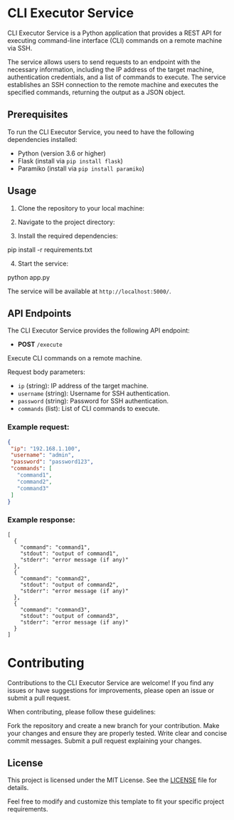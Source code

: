 # CLI Executor Service

CLI Executor Service is a Python application that provides a REST API for executing command-line interface (CLI) commands on a remote machine via SSH.

The service allows users to send requests to an endpoint with the necessary information, including the IP address of the target machine, authentication credentials, and a list of commands to execute. The service establishes an SSH connection to the remote machine and executes the specified commands, returning the output as a JSON object.

## Prerequisites

To run the CLI Executor Service, you need to have the following dependencies installed:

- Python (version 3.6 or higher)
- Flask (install via `pip install flask`)
- Paramiko (install via `pip install paramiko`)

## Usage

1. Clone the repository to your local machine:


2. Navigate to the project directory:


3. Install the required dependencies:

pip install -r requirements.txt

4. Start the service:

python app.py

The service will be available at `http://localhost:5000/`.

## API Endpoints

The CLI Executor Service provides the following API endpoint:

- **POST** `/execute`

Execute CLI commands on a remote machine.

Request body parameters:
- `ip` (string): IP address of the target machine.
- `username` (string): Username for SSH authentication.
- `password` (string): Password for SSH authentication.
- `commands` (list): List of CLI commands to execute.

### Example request:
```json
{
 "ip": "192.168.1.100",
 "username": "admin",
 "password": "password123",
 "commands": [
   "command1",
   "command2",
   "command3"
 ]
}
```

### Example response:
```
[
  {
    "command": "command1",
    "stdout": "output of command1",
    "stderr": "error message (if any)"
  },
  {
    "command": "command2",
    "stdout": "output of command2",
    "stderr": "error message (if any)"
  },
  {
    "command": "command3",
    "stdout": "output of command3",
    "stderr": "error message (if any)"
  }
]
```

# Contributing
Contributions to the CLI Executor Service are welcome! If you find any issues or have suggestions for improvements, please open an issue or submit a pull request.

When contributing, please follow these guidelines:

Fork the repository and create a new branch for your contribution.
Make your changes and ensure they are properly tested.
Write clear and concise commit messages.
Submit a pull request explaining your changes.

## License

This project is licensed under the MIT License. See the [LICENSE](LICENSE) file for details.

Feel free to modify and customize this template to fit your specific project requirements.
